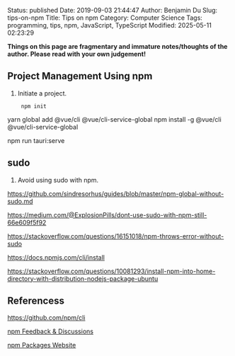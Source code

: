 Status: published
Date: 2019-09-03 21:44:47
Author: Benjamin Du
Slug: tips-on-npm
Title: Tips on npm
Category: Computer Science
Tags: programming, tips, npm, JavaScript, TypeScript
Modified: 2025-05-11 02:23:29

**Things on this page are fragmentary and immature notes/thoughts of the author. Please read with your own judgement!**


## Project Management Using npm

1. Initiate a project.

        npm init




yarn global add @vue/cli @vue/cli-service-global
npm install -g @vue/cli @vue/cli-service-global



npm run tauri:serve


## sudo 

1. Avoid using sudo with npm.

https://github.com/sindresorhus/guides/blob/master/npm-global-without-sudo.md

https://medium.com/@ExplosionPills/dont-use-sudo-with-npm-still-66e609f5f92


https://stackoverflow.com/questions/16151018/npm-throws-error-without-sudo


https://docs.npmjs.com/cli/install

https://stackoverflow.com/questions/10081293/install-npm-into-home-directory-with-distribution-nodejs-package-ubuntu

## Referencess 

https://github.com/npm/cli

[npm Feedback & Discussions](https://github.com/npm/feedback)

[npm Packages Website](https://www.npmjs.com/package/yarn)
